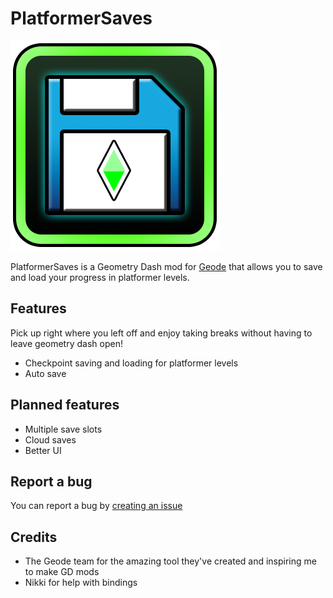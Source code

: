 # PlatformerSaves

<img src="./logo.png" alt="PlatformerSaves logo" />

PlatformerSaves is a Geometry Dash mod for [Geode](https://geode-sdk.org/) that allows you to save and load your progress in platformer levels.

## Features

Pick up right where you left off and enjoy taking breaks without having to leave geometry dash open!

- Checkpoint saving and loading for platformer levels
- Auto save

## Planned features

- Multiple save slots
- Cloud saves
- Better UI

## Report a bug

You can report a bug by [creating an issue](https://github.com/0x5abe/PlatformerSaves/issues/new)

## Credits

- The Geode team for the amazing tool they've created and inspiring me to make GD mods
- Nikki for help with bindings
